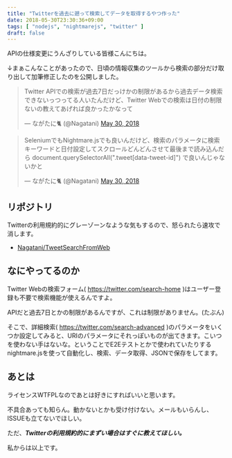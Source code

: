 ```yaml
---
title: "Twitterを過去に遡って検索してデータを取得するやつ作った"
date: 2018-05-30T23:30:36+09:00
tags: [ "nodejs", "nightmarejs", "twitter" ]
draft: false
---
```


APIの仕様変更にうんざりしている皆様こんにちは。

↓まぁこんなことがあったので、日頃の情報収集のツールから検索の部分だけ取り出して加筆修正したのを公開しました。

<blockquote class="twitter-tweet" data-lang="en"><p lang="ja" dir="ltr">Twitter APIでの検索が過去7日だっけかの制限があるから過去データ検索できないっつってる人いたんだけど、Twitter Webでの検索は日付の制限ないの教えてあげれば良かったかなって</p>&mdash; ながたに🐈 (@Nagatani) <a href="https://twitter.com/Nagatani/status/1001803626459811842?ref_src=twsrc%5Etfw">May 30, 2018</a></blockquote>

<blockquote class="twitter-tweet" data-lang="en"><p lang="ja" dir="ltr">SeleniumでもNightmare.jsでも良いんだけど、検索のパラメータに検索キーワードと日付設定してスクロールどんどんさせて最後まで読み込んだら document.querySelectorAll(&quot;.tweet[data-tweet-id]&quot;) で良いんじゃないかと</p>&mdash; ながたに🐈 (@Nagatani) <a href="https://twitter.com/Nagatani/status/1001804373398192129?ref_src=twsrc%5Etfw">May 30, 2018</a></blockquote>
<script async src="https://platform.twitter.com/widgets.js" charset="utf-8"></script>


## リポジトリ

Twitterの利用規約的にグレーゾーンなような気もするので、怒られたら速攻で消します。

- [Nagatani/TweetSearchFromWeb](https://github.com/Nagatani/TweetSearchFromWeb)

## なにやってるのか
Twitter Webの検索フォーム( https://twitter.com/search-home )はユーザー登録も不要で検索機能が使えるんですよ。

APIだと過去7日とかの制限があるんですが、これは制限がありません。(たぶん)

そこで、詳細検索( https://twitter.com/search-advanced )のパラメータをいくつか設定してみると、URIのパラメータにそれっぽいものが出てきます。こいつを使わない手はないな。ということでE2Eテストとかで使われていたりするnightmare.jsを使って自動化し、検索、データ取得、JSONで保存をしてます。

## あとは
ライセンスWTFPLなのであとは好きにすればいいと思います。

不具合あっても知らん。動かないとかも受け付けない。メールもいらんし、ISSUEも立てないでほしい。

ただ、***Twitterの利用規約的にまずい場合はすぐに教えてほしい。***

私からは以上です。
